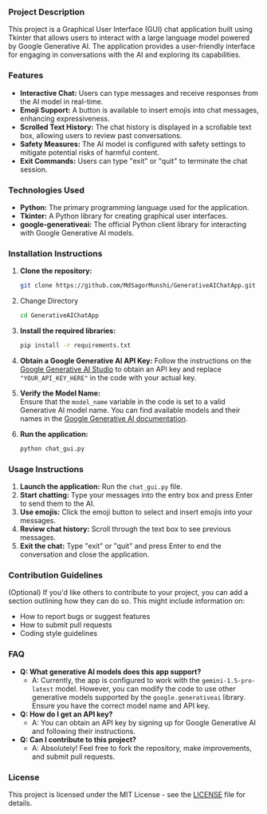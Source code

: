 ### Project Description

This project is a Graphical User Interface (GUI) chat application built using Tkinter that allows users to interact with a large language model powered by Google Generative AI. The application provides a user-friendly interface for engaging in conversations with the AI and exploring its capabilities.

### Features

*   **Interactive Chat:** Users can type messages and receive responses from the AI model in real-time.
*   **Emoji Support:**  A button is available to insert emojis into chat messages, enhancing expressiveness.
*   **Scrolled Text History:** The chat history is displayed in a scrollable text box, allowing users to review past conversations.
*   **Safety Measures:** The AI model is configured with safety settings to mitigate potential risks of harmful content.
*   **Exit Commands:** Users can type "exit" or "quit" to terminate the chat session.

### Technologies Used

*   **Python:** The primary programming language used for the application.
*   **Tkinter:** A Python library for creating graphical user interfaces.
*   **google-generativeai:** The official Python client library for interacting with Google Generative AI models. 

### Installation Instructions

1.  **Clone the repository:**
    ```bash
    git clone https://github.com/MdSagorMunshi/GenerativeAIChatApp.git
    ```

2. Change Directory
   ```bash
   cd GenerativeAIChatApp
   ```

3.  **Install the required libraries:**
    ```bash
    pip install -r requirements.txt
    ```
4.  **Obtain a Google Generative AI API Key:** 
    Follow the instructions on the [Google Generative AI Studio](https://aistudio.google.com/app/apikey) to obtain an API key and replace `"YOUR_API_KEY_HERE"` in the code with your actual key.
5.  **Verify the Model Name:**  
    Ensure that the `model_name` variable in the code is set to a valid Generative AI model name. You can find available models and their names in the [Google Generative AI documentation](https://cloud.google.com/python/docs/reference/generativeai/latest).
6.  **Run the application:**
    ```bash
    python chat_gui.py 
    ``` 

### Usage Instructions

1.  **Launch the application:** Run the `chat_gui.py` file. 
2.  **Start chatting:** Type your messages into the entry box and press Enter to send them to the AI. 
3.  **Use emojis:** Click the emoji button to select and insert emojis into your messages.
4.  **Review chat history:** Scroll through the text box to see previous messages. 
5.  **Exit the chat:** Type "exit" or "quit" and press Enter to end the conversation and close the application. 

### Contribution Guidelines 

(Optional) If you'd like others to contribute to your project, you can add a section outlining how they can do so. This might include information on:

*   How to report bugs or suggest features
*   How to submit pull requests
*   Coding style guidelines

### **FAQ**

* **Q: What generative AI models does this app support?**
    * A: Currently, the app is configured to work with the `gemini-1.5-pro-latest` model. However, you can modify the code to use other generative models supported by the `google.generativeai` library. Ensure you have the correct model name and API key. 
* **Q: How do I get an API key?**
    * A: You can obtain an API key by signing up for Google Generative AI and following their instructions. 
* **Q: Can I contribute to this project?**
    * A: Absolutely! Feel free to fork the repository, make improvements, and submit pull requests.


### **License**

This project is licensed under the MIT License - see the [LICENSE](LICENSE) file for details.
